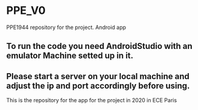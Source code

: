 # PPE_V0
PPE1944 repository for the project. Android app

## To run the code you need AndroidStudio with an emulator Machine setted up in it. 
## Please start a server on your local machine and adjust the ip and port accordingly before using. 


This is the repository for the app for the project in 2020 in ECE Paris
